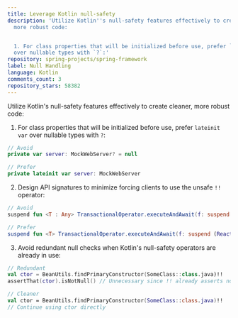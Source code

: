 ```yaml
---
title: Leverage Kotlin null-safety
description: 'Utilize Kotlin''s null-safety features effectively to create cleaner,
  more robust code:


  1. For class properties that will be initialized before use, prefer `lateinit var`
  over nullable types with `?`:'
repository: spring-projects/spring-framework
label: Null Handling
language: Kotlin
comments_count: 3
repository_stars: 58382
---
```


Utilize Kotlin's null-safety features effectively to create cleaner, more robust code:

1. For class properties that will be initialized before use, prefer `lateinit var` over nullable types with `?`:
```kotlin
// Avoid
private var server: MockWebServer? = null

// Prefer
private lateinit var server: MockWebServer
```

2. Design API signatures to minimize forcing clients to use the unsafe `!!` operator:
```kotlin
// Avoid
suspend fun <T : Any> TransactionalOperator.executeAndAwait(f: suspend (ReactiveTransaction) -> T?): T?

// Prefer
suspend fun <T> TransactionalOperator.executeAndAwait(f: suspend (ReactiveTransaction) -> T): T
```

3. Avoid redundant null checks when Kotlin's null-safety operators are already in use:
```kotlin
// Redundant
val ctor = BeanUtils.findPrimaryConstructor(SomeClass::class.java)!!
assertThat(ctor).isNotNull() // Unnecessary since !! already asserts non-null

// Cleaner
val ctor = BeanUtils.findPrimaryConstructor(SomeClass::class.java)!!
// Continue using ctor directly
```